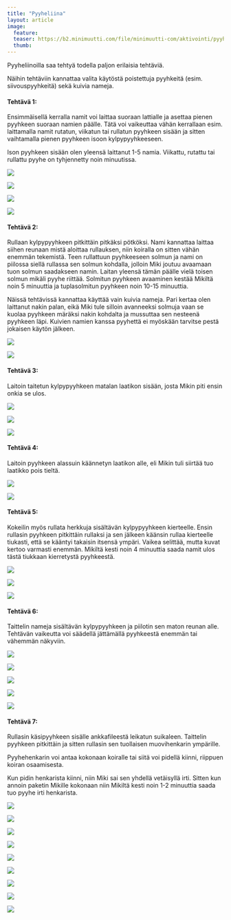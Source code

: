 ```yaml
---
title: "Pyyheliina"
layout: article
image:
  feature:
  teaser: https://b2.minimuutti.com/file/minimuutti-com/aktivointi/pyyheliina/DSC43068-245px.jpg
  thumb:
---
```


Pyyheliinoilla saa tehtyä todella paljon erilaisia tehtäviä.

Näihin tehtäviin kannattaa valita käytöstä poistettuja pyyhkeitä (esim. siivouspyyhkeitä) sekä kuivia nameja.

#### Tehtävä 1:

Ensimmäisellä kerralla namit voi laittaa suoraan lattialle ja asettaa pienen pyyhkeen suoraan namien päälle. Tätä voi vaikeuttaa vähän kerrallaan esim. laittamalla namit rutatun, viikatun tai rullatun pyyhkeen sisään ja sitten vaihtamalla pienen pyyhkeen isoon kylpypyyhkeeseen.

Ison pyyhkeen sisään olen yleensä laittanut 1-5 namia. Viikattu, rutattu tai rullattu pyyhe on tyhjennetty noin minuutissa.

[![](https://b2.minimuutti.com/file/minimuutti-com/aktivointi/pyyheliina/DSC32624-800px.jpg)](https://dl.dropboxusercontent.com/sh/ea1wtnz7z734o12/AAD_664I8Yos8Yni6WSms-VGa/aktivointi/pyyheliina/DSC32624.jpg)

[![](https://b2.minimuutti.com/file/minimuutti-com/aktivointi/pyyheliina/DSC32664-800px.jpg)](https://dl.dropboxusercontent.com/sh/ea1wtnz7z734o12/AAD9F73TI94ZApeBxk5iH_Uka/aktivointi/pyyheliina/DSC32664.jpg)

[![](https://b2.minimuutti.com/file/minimuutti-com/aktivointi/pyyheliina/DSC32727-800px.jpg)](https://dl.dropboxusercontent.com/sh/ea1wtnz7z734o12/AADSrGsBLu7Bwx6vJG-1KglIa/aktivointi/pyyheliina/DSC32727.jpg)

[![](https://b2.minimuutti.com/file/minimuutti-com/aktivointi/pyyheliina/DSC43068-800px.jpg)](https://dl.dropboxusercontent.com/sh/ea1wtnz7z734o12/AADo_Fkg9xV3g4YB3tv95GpVa/aktivointi/pyyheliina/DSC43068.jpg)

#### Tehtävä 2:

Rullaan kylpypyyhkeen pitkittäin pitkäksi pötköksi. Nami kannattaa laittaa siihen reunaan mistä aloittaa rullauksen, niin koiralla on sitten vähän enemmän tekemistä. Teen rullattuun pyyhkeeseen solmun ja nami on piilossa siellä rullassa sen solmun kohdalla, jolloin Miki joutuu avaamaan tuon solmun saadakseen namin. Laitan yleensä tämän päälle vielä toisen solmun mikäli pyyhe riittää. Solmitun pyyhkeen avaaminen kestää Mikiltä noin 5 minuuttia ja tuplasolmitun pyyhkeen noin 10-15 minuuttia.

Näissä tehtävissä kannattaa käyttää vain kuivia nameja. Pari kertaa olen laittanut nakin palan, eikä Miki tule silloin avanneeksi solmuja vaan se kuolaa pyyhkeen märäksi nakin kohdalta ja mussuttaa sen nesteenä pyyhkeen läpi. Kuivien namien kanssa pyyhettä ei myöskään tarvitse pestä jokaisen käytön jälkeen.

[![](https://b2.minimuutti.com/file/minimuutti-com/aktivointi/pyyheliina/DSC293991_-800px.jpg)](https://dl.dropboxusercontent.com/sh/ea1wtnz7z734o12/AAAAr4nUUp0srlZ_WH382-pKa/aktivointi/pyyheliina/DSC293991_.jpg)

[![](https://b2.minimuutti.com/file/minimuutti-com/aktivointi/pyyheliina/DSC29414_2-800px.jpg)](https://dl.dropboxusercontent.com/sh/ea1wtnz7z734o12/AAAMdAyJrW-CTLJ4LpNj_Kaqa/aktivointi/pyyheliina/DSC29414_2.jpg)

#### Tehtävä 3:

Laitoin taitetun kylpypyyhkeen matalan laatikon sisään, josta Mikin piti ensin onkia se ulos.

[![](https://b2.minimuutti.com/file/minimuutti-com/aktivointi/pyyheliina/DSC42941-800px.jpg)](https://dl.dropboxusercontent.com/sh/ea1wtnz7z734o12/AADqF9yNg7qjJxeG5rBlGu9Ka/aktivointi/pyyheliina/DSC42941.jpg)

[![](https://b2.minimuutti.com/file/minimuutti-com/aktivointi/pyyheliina/DSC42947-800px.jpg)](https://dl.dropboxusercontent.com/sh/ea1wtnz7z734o12/AACSUFGy7AJLnL2FrL_z9sqTa/aktivointi/pyyheliina/DSC42947.jpg)

[![](https://b2.minimuutti.com/file/minimuutti-com/aktivointi/pyyheliina/DSC42973-800px.jpg)](https://dl.dropboxusercontent.com/sh/ea1wtnz7z734o12/AACZmg9JFtgMOvzutuEU_B0Ca/aktivointi/pyyheliina/DSC42973.jpg)

#### Tehtävä 4:

Laitoin pyyhkeen alassuin käännetyn laatikon alle, eli Mikin tuli siirtää tuo laatikko pois tieltä.

[![](https://b2.minimuutti.com/file/minimuutti-com/aktivointi/pyyhelaatikko/DSC43952-800px.jpg)](https://dl.dropboxusercontent.com/sh/ea1wtnz7z734o12/AAAvf9Tb3xkweGrpPlSN04fYa/aktivointi/pyyhelaatikko/DSC43952.jpg)

[![](https://b2.minimuutti.com/file/minimuutti-com/aktivointi/pyyhelaatikko/DSC43961-800px.jpg)](https://dl.dropboxusercontent.com/sh/ea1wtnz7z734o12/AADvxgfDWAbAveNhnYtKaXUUa/aktivointi/pyyhelaatikko/DSC43961.jpg)

#### Tehtävä 5:

Kokeilin myös rullata herkkuja sisältävän kylpypyyhkeen kierteelle. Ensin rullasin pyyhkeen pitkittäin rullaksi ja sen jälkeen käänsin rullaa kierteelle tiukasti, että se kääntyi takaisin itsensä ympäri. Vaikea selittää, mutta kuvat kertoo varmasti enemmän. Mikiltä kesti noin 4 minuuttia saada namit ulos tästä tiukkaan kierretystä pyyhkeestä.

[![](https://b2.minimuutti.com/file/minimuutti-com/aktivointi/pyyheliina/DSC52029-800px.jpg)](https://dl.dropboxusercontent.com/sh/ea1wtnz7z734o12/AABM6sfhSdGP5uBET0W43dbPa/aktivointi/pyyheliina/DSC52029.jpg)

[![](https://b2.minimuutti.com/file/minimuutti-com/aktivointi/pyyheliina/DSC52033-800px.jpg)](https://dl.dropboxusercontent.com/sh/ea1wtnz7z734o12/AAD-_5RKPzsMLMpWzDsCG8b7a/aktivointi/pyyheliina/DSC52033.jpg)

[![](https://b2.minimuutti.com/file/minimuutti-com/aktivointi/pyyheliina/DSC52036-800px.jpg)](https://dl.dropboxusercontent.com/sh/ea1wtnz7z734o12/AACf1hoBOwLp8m6A7oHXcuaYa/aktivointi/pyyheliina/DSC52036.jpg)

#### Tehtävä 6:

Taittelin nameja sisältävän kylpypyyhkeen ja piilotin sen maton reunan alle. Tehtävän vaikeutta voi säädellä jättämällä pyyhkeestä enemmän tai vähemmän näkyviin.

[![](https://b2.minimuutti.com/file/minimuutti-com/aktivointi/pyyheliina/DS30527-800px.jpg)](https://dl.dropboxusercontent.com/sh/ea1wtnz7z734o12/AAAkcoyRcX2cWpMtaiEXF2_la/aktivointi/pyyheliina/DS30527.jpg)

[![](https://b2.minimuutti.com/file/minimuutti-com/aktivointi/pyyheliina/DS30531-800px.jpg)](https://dl.dropboxusercontent.com/sh/ea1wtnz7z734o12/AABu2xBOLJSX4sOfcvpCP0uFa/aktivointi/pyyheliina/DS30531.jpg)

[![](https://b2.minimuutti.com/file/minimuutti-com/aktivointi/pyyheliina/DS30539-800px.jpg)](https://dl.dropboxusercontent.com/sh/ea1wtnz7z734o12/AAAl-3ZaHRoRNy9Iuw_bDq5Va/aktivointi/pyyheliina/DS30539.jpg)

[![](https://b2.minimuutti.com/file/minimuutti-com/aktivointi/pyyheliina/DS30547-800px.jpg)](https://dl.dropboxusercontent.com/sh/ea1wtnz7z734o12/AAB4w5oQBv5FaQ7uDQg1BSj1a/aktivointi/pyyheliina/DS30547.jpg)

[![](https://b2.minimuutti.com/file/minimuutti-com/aktivointi/pyyheliina/DS30509-800px.jpg)](https://dl.dropboxusercontent.com/sh/ea1wtnz7z734o12/AADssYgqhPB0kpsTdPm_JR4Qa/aktivointi/pyyheliina/DS30509.jpg)

#### Tehtävä 7:

Rullasin käsipyyhkeen sisälle ankkafileestä leikatun suikaleen. Taittelin pyyhkeen pitkittäin ja sitten rullasin sen tuollaisen muovihenkarin ympärille.

Pyyhehenkarin voi antaa kokonaan koiralle tai siitä voi pidellä kiinni, riippuen koiran osaamisesta.

Kun pidin henkarista kiinni, niin Miki sai sen yhdellä vetäisyllä irti. Sitten kun annoin paketin Mikille kokonaan niin Mikiltä kesti noin 1-2 minuuttia saada tuo pyyhe irti henkarista.

[![](https://b2.minimuutti.com/file/minimuutti-com/aktivointi/minitehtavia/DS15602-800px.jpg)](https://dl.dropboxusercontent.com/sh/ea1wtnz7z734o12/AAD4_2dA_Dd2OaAsqJOQq5v5a/aktivointi/minitehtavia/DS15602.jpg)

[![](https://b2.minimuutti.com/file/minimuutti-com/aktivointi/minitehtavia/DS15614-800px.jpg)](https://dl.dropboxusercontent.com/sh/ea1wtnz7z734o12/AACjCLTPXSlbtVwgpyychp9Ea/aktivointi/minitehtavia/DS15614.jpg)

[![](https://b2.minimuutti.com/file/minimuutti-com/aktivointi/minitehtavia/DS15647-800px.jpg)](https://dl.dropboxusercontent.com/sh/ea1wtnz7z734o12/AADoYdb_wTlhuyI1-1XruL3ta/aktivointi/minitehtavia/DS15647.jpg)

[![](https://b2.minimuutti.com/file/minimuutti-com/aktivointi/minitehtavia/DS15669-800px.jpg)](https://dl.dropboxusercontent.com/sh/ea1wtnz7z734o12/AABHD1L5hf8EJK6af8qILxjqa/aktivointi/minitehtavia/DS15669.jpg)

[![](https://b2.minimuutti.com/file/minimuutti-com/aktivointi/minitehtavia/DS15681-800px.jpg)](https://dl.dropboxusercontent.com/sh/ea1wtnz7z734o12/AACIEJniWdE6G_yvkVoUQZJpa/aktivointi/minitehtavia/DS15681.jpg)

[![](https://b2.minimuutti.com/file/minimuutti-com/aktivointi/minitehtavia/DS15687-800px.jpg)](https://dl.dropboxusercontent.com/sh/ea1wtnz7z734o12/AABMUe-GrtADtUaEWPGWtFlta/aktivointi/minitehtavia/DS15687.jpg)

[![](https://b2.minimuutti.com/file/minimuutti-com/aktivointi/minitehtavia/DS15714-800px.jpg)](https://dl.dropboxusercontent.com/sh/ea1wtnz7z734o12/AAAMY0DQwEWqXjFKKn8Lj-uha/aktivointi/minitehtavia/DS15714.jpg)

[![](https://b2.minimuutti.com/file/minimuutti-com/aktivointi/minitehtavia/DS15629-800px.jpg)](https://dl.dropboxusercontent.com/sh/ea1wtnz7z734o12/AABMYkWosY8yvYNmCWa6Ki4Ma/aktivointi/minitehtavia/DS15629.jpg)

[![](https://b2.minimuutti.com/file/minimuutti-com/aktivointi/minitehtavia/DS15639-800px.jpg)](https://dl.dropboxusercontent.com/sh/ea1wtnz7z734o12/AAAsK9OWk_Y4JztDWZ4gahsLa/aktivointi/minitehtavia/DS15639.jpg)